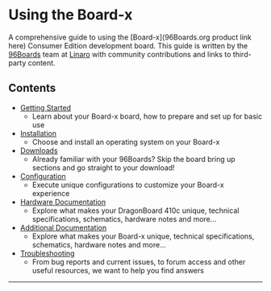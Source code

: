# Using the Board-x

A comprehensive guide to using the [Board-x](96Boards.org product link here) Consumer Edition development board. This guide is written by the [96Boards](https://www.96boards.org) team at [Linaro](http://www.linaro.org) with community contributions and links to third-party content.

## Contents

- [Getting Started](GettingStarted/README.md)
   - Learn about your Board-x board, how to prepare and set up for basic use
- [Installation](Installation/README.md)
   - Choose and install an operating system on your Board-x
- [Downloads](Downloads/README.md)
   - Already familiar with your 96Boards? Skip the board bring up sections and go straight to your download!
- [Configuration](Configuration/README.md)
   - Execute unique configurations to customize your Board-x experience
- [Hardware Documentation](HardwareDocs/README.md)
   - Explore what makes your DragonBoard 410c unique, technical specifications, schematics, hardware notes and more...
- [Additional Documentation](AdditionalDocs/README.md)
   - Explore what makes your Board-x unique, technical specifications, schematics, hardware notes and more...
- [Troubleshooting](Troubleshooting/README.md)
   - From bug reports and current issues, to forum access and other useful resources, we want to help you find answers   


***
